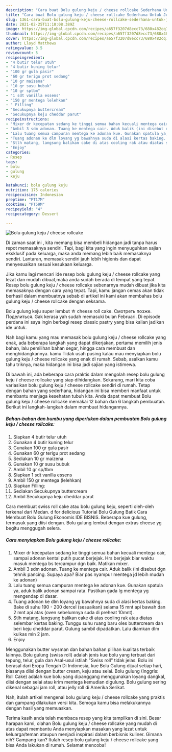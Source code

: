 ```yaml
---
description: "Cara buat Bolu gulung keju / cheese rollcake Sederhana Untuk Jualan"
title: "Cara buat Bolu gulung keju / cheese rollcake Sederhana Untuk Jualan"
slug: 1361-cara-buat-bolu-gulung-keju-cheese-rollcake-sederhana-untuk-jualan
date: 2021-02-25T11:10:08.389Z
image: https://img-global.cpcdn.com/recipes/a657f3207d8ecc73/680x482cq70/bolu-gulung-keju-cheese-rollcake-foto-resep-utama.jpg
thumbnail: https://img-global.cpcdn.com/recipes/a657f3207d8ecc73/680x482cq70/bolu-gulung-keju-cheese-rollcake-foto-resep-utama.jpg
cover: https://img-global.cpcdn.com/recipes/a657f3207d8ecc73/680x482cq70/bolu-gulung-keju-cheese-rollcake-foto-resep-utama.jpg
author: Lloyd Matthews
ratingvalue: 3.5
reviewcount: 5
recipeingredient:
- "4 butir telur utuh"
- "4 butir kuning telur"
- "100 gr gula pasir"
- "60 gr terigu prot sedang"
- "10 gr maizena"
- "10 gr susu bubuk"
- "10 gr sptbm"
- "1 sdt vanilla essens"
- "150 gr mentega lelehkan"
- " Filling"
- "Secukupnya buttercream"
- "Secukupnya keju cheddar parut"
recipeinstructions:
- "Mixer dr kecepatan sedang ke tinggi semua bahan kecuali mentega cair, sampai adonan kental putih pucat berjejak. Hrs berjejak biar waktu masuk mentega bs tercampur dgn baik. Matikan mixer."
- "Ambil 3 sdm adonan. Tuang ke mentega cair. Aduk balik (ini disebut dgn tehnik pancing. Supaya apa? Biar pas nyampur mentega jd lebih mudah ke adonan)"
- "Lalu tuang semua campuran mentega ke adonan kue. Gunakan spatula ya, aduk balik adonan sampai rata. Pastikan gada lg mentega yg mengendap di dasar."
- "Tuang adonan ke dlm loyang yg bawahnya suda di alasi kertas baking. Bake di suhu 190 - 200 dercel (sesuaikan) selama 15 mnt api bawah dan 2 mnt api atas (oven sebelumnya suda di preheat 10mnt)."
- "Stlh matang, langsung balikan cake di atas cooling rak atau diatas selembar kertas baking. Tunggu suhu ruang baru oles buttercream dan beri keju cheddar parut. Gulung sambil dipadatkan. Lalu diamkan dlm kulkas min 2 jam."
- "Enjoy"
categories:
- Resep
tags:
- bolu
- gulung
- keju

katakunci: bolu gulung keju 
nutrition: 175 calories
recipecuisine: Indonesian
preptime: "PT17M"
cooktime: "PT59M"
recipeyield: "4"
recipecategory: Dessert

---
```



![Bolu gulung keju / cheese rollcake](https://img-global.cpcdn.com/recipes/a657f3207d8ecc73/680x482cq70/bolu-gulung-keju-cheese-rollcake-foto-resep-utama.jpg)

Di zaman  saat ini , kita memang bisa membeli hidangan jadi tanpa harus repot memasaknya sendiri. Tapi, bagi kita yang ingin menyuguhkan sajian eksklusif pada keluarga, maka anda memang lebih baik memasaknya sendiri. Lantaran, memasak sendiri jauh lebih higienis dan dapat menyesuaikan sesuai kesukaan keluarga.

Jika kamu lagi mencari ide resep bolu gulung keju / cheese rollcake yang lezat dan mudah dibuat,maka anda sudah berada di tempat yang tepat. Resep bolu gulung keju / cheese rollcake  sebenarnya mudah dibuat jika kita memasaknya dengan cara yang tepat. Tapi, kamu jangan cemas akan tidak berhasil dalam membuatnya 
sebab di artikel ini kami akan membahas bolu gulung keju / cheese rollcake dengan seksama.  

Bolu gulung keju super lembut ☆ cheese roll cake. Смотреть позже. Поделиться. Gak kerasa yah sudah memasuki bulan Februari. Di episode perdana ini saya ingin berbagi resep classic pastry yang bisa kalian jadikan ide untuk.

Nah bagi kamu yang mau memasak bolu gulung keju / cheese rollcake yang enak, ada beberapa langkah yang dapat dikerjakan, pertama memilih jenis bahan, lalu pemilihan bahan segar, hingga cara membuat dan menghidangkannya. kamu Tidak usah pusing kalau mau menyiapkan bolu gulung keju / cheese rollcake yang enak di rumah. Sebab, asalkan kamu  tahu triknya, maka hidangan ini bisa jadi sajian yang istimewa.

Di bawah ini, ada beberapa cara praktis  dalam mengolah resep bolu gulung keju / cheese rollcake yang siap dihidangkan. Sekarang, mari kita coba variasikan bolu gulung keju / cheese rollcake sendiri di rumah. Tetap dengan bahan yang sederhana, hidangan ini bisa memberi manfaat untuk membantu menjaga kesehatan tubuh kita. Anda dapat membuat Bolu gulung keju / cheese rollcake memakai 12 bahan dan 6 langkah pembuatan. Berikut ini langkah-langkah dalam membuat hidangannya.

<!--inarticleads1-->

##### Bahan-bahan dan bumbu yang diperlukan dalam pembuatan Bolu gulung keju / cheese rollcake:

1. Siapkan 4 butir telur utuh
1. Gunakan 4 butir kuning telur
1. Gunakan 100 gr gula pasir
1. Gunakan 60 gr terigu prot sedang
1. Sediakan 10 gr maizena
1. Gunakan 10 gr susu bubuk
1. Ambil 10 gr sp/tbm
1. Siapkan 1 sdt vanilla essens
1. Ambil 150 gr mentega (lelehkan)
1. Siapkan  Filling:
1. Sediakan Secukupnya buttercream
1. Ambil Secukupnya keju cheddar parut


Cara membuat swiss roll cake atau bolu gulung keju, seperti oleh-oleh terkenal dari Medan. d for delicious Tutorial Bolu Gulung Batik Cara Membuat Bolu Gulung Ekonomis IDE BISNIS. Beberapa kue gulung, termasuk yang diisi dengan. Bolu gulung lembut dengan extras cheese yg begitu menggugah selera. 

<!--inarticleads2-->

##### Cara menyiapkan Bolu gulung keju / cheese rollcake:

1. Mixer dr kecepatan sedang ke tinggi semua bahan kecuali mentega cair, sampai adonan kental putih pucat berjejak. Hrs berjejak biar waktu masuk mentega bs tercampur dgn baik. Matikan mixer.
1. Ambil 3 sdm adonan. Tuang ke mentega cair. Aduk balik (ini disebut dgn tehnik pancing. Supaya apa? Biar pas nyampur mentega jd lebih mudah ke adonan)
1. Lalu tuang semua campuran mentega ke adonan kue. Gunakan spatula ya, aduk balik adonan sampai rata. Pastikan gada lg mentega yg mengendap di dasar.
1. Tuang adonan ke dlm loyang yg bawahnya suda di alasi kertas baking. Bake di suhu 190 - 200 dercel (sesuaikan) selama 15 mnt api bawah dan 2 mnt api atas (oven sebelumnya suda di preheat 10mnt).
1. Stlh matang, langsung balikan cake di atas cooling rak atau diatas selembar kertas baking. Tunggu suhu ruang baru oles buttercream dan beri keju cheddar parut. Gulung sambil dipadatkan. Lalu diamkan dlm kulkas min 2 jam.
1. Enjoy


Menggunakan butter wysman dan bahan bahan pilihan kualitas terbaik lainnya. Bolu gulung (swiss roll) adalah jenis kue bolu yang terbuat dari tepung, telur, gula dan Asal-usul istilah &#34;Swiss roll&#34; tidak jelas. Bolu ini berasal dari Eropa Tengah Di Indonesia, kue Bolu Gulung dijual setiap hari, biasanya diisi dengan butter cream, keju atau selai. Bolu gulung (Inggris: Roll Cake) adalah kue bolu yang dipanggang menggunakan loyang dangkal, diisi dengan selai atau krim mentega kemudian digulung. Bolu gulung sering dikenal sebagai jam roll, atau jelly roll di Amerika Serikat. 

Nah, itulah artikel mengenai  bolu gulung keju / cheese rollcake  yang praktis dan gampang dilakukan versi kita. Semoga kamu bisa melakukannya dengan hasil yang memuaskan. 

Terima kasih anda telah membaca resep yang kita tampilkan di sini. Besar harapan kami, olahan  Bolu gulung keju / cheese rollcake yang mudah di atas dapat membantu Anda menyiapkan masakan yang lezat untuk keluarga/teman ataupun menjadi inspirasi dalam berbisnis kuliner. Gimana nih? Gampang kan? Itulah resep bolu gulung keju / cheese rollcake yang bisa Anda lakukan di rumah. Selamat mencoba!

